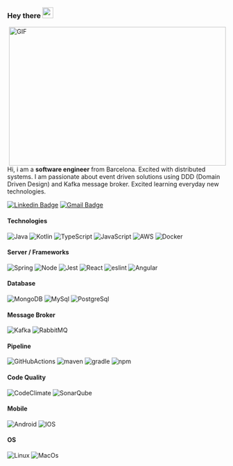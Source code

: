 ### Hey there <img src="https://media.giphy.com/media/hvRJCLFzcasrR4ia7z/giphy.gif" width="25px">

<img align="right" alt="GIF" src="https://github.com/abhisheknaiidu/abhisheknaiidu/blob/master/code.gif?raw=true" width="500" height="320" />

Hi, i am a <strong>software engineer</strong> from Barcelona. Excited with distributed systems. I am passionate about event driven solutions using DDD (Domain Driven Design) and Kafka message broker. Excited learning everyday new technologies.

[![Linkedin Badge](https://img.shields.io/badge/-avall-blue?style=flat-square&logo=Linkedin&logoColor=white&link=https://www.linkedin.com/in/alex-vall-09a2b25/)](https://www.linkedin.com/in/alex-vall-09a2b25/)
[![Gmail Badge](https://img.shields.io/badge/-alex.vall.mainou@gmail.com-c14438?style=flat-square&logo=Gmail&logoColor=white&link=mailto:alex.vall.mainou@gmail.com)](mailto:alex.vall.mainou@gmail.com)

#### Technologies
![Java](https://img.shields.io/badge/-Java-000?&logo=Java&logoColor=007396)
![Kotlin](https://img.shields.io/badge/-Kotlin-000?logo=kotlin&logoColor=007396)
![TypeScript](https://img.shields.io/badge/-TypeScript-000?&logo=TypeScript)
![JavaScript](https://img.shields.io/badge/-JavaScript-000?&logo=JavaScript)
![AWS](https://img.shields.io/badge/-AWS-000?&logo=Amazon-AWS&logoColor=F90)
![Docker](https://img.shields.io/badge/-Docker-000?&logo=Docker)

#### Server / Frameworks

![Spring](https://img.shields.io/badge/-Spring-000?&logo=Spring)
![Node](https://img.shields.io/badge/-node-000?&logo=nodedotjs&logoColor=00ffff)
![Jest](https://img.shields.io/badge/-jest-000?&logo=jest)
![React](https://img.shields.io/badge/-React-000?&logo=React)
![eslint](https://img.shields.io/badge/-eslint-000?&logo=eslint)
![Angular](https://img.shields.io/badge/-Angular-000?&logo=Angular)

#### Database

![MongoDB](https://img.shields.io/badge/-MongoDB-000?&logo=mongodb)
![MySql](https://img.shields.io/badge/-MySql-000?&logo=MySQL&logoColor=00ffff)
![PostgreSql](https://img.shields.io/badge/-PostgreSql-000?&logo=PostgreSQL&logoColor=00ffff)

#### Message Broker

![Kafka](https://img.shields.io/badge/-Kafka-000?&logo=apachekafka)
![RabbitMQ](https://img.shields.io/badge/-RabbitMQ-000?&logo=RabbitMQ)

#### Pipeline

![GitHubActions](https://img.shields.io/badge/-GitHubActions-000?&logo=github-actions&logoColor=00ffff)
![maven](https://img.shields.io/badge/-maven-000?&logo=apachemaven)
![gradle](https://img.shields.io/badge/-gradle-000?&logo=gradle)
![npm](https://img.shields.io/badge/-npm-000?&logo=npm)

#### Code Quality

![CodeClimate](https://img.shields.io/badge/-CodeClimate-000?&logo=code-climate)
![SonarQube](https://img.shields.io/badge/-SonarQube-000?&logo=SonarQube)

#### Mobile

![Android](https://img.shields.io/badge/-Android-000?&logo=Android)
![IOS](https://img.shields.io/badge/-IOS-000?&logo=IOS)

#### OS

![Linux](https://img.shields.io/badge/-Linux-000?&logo=Linux)
![MacOs](https://img.shields.io/badge/-MacOs-000?&logo=MacOs)
